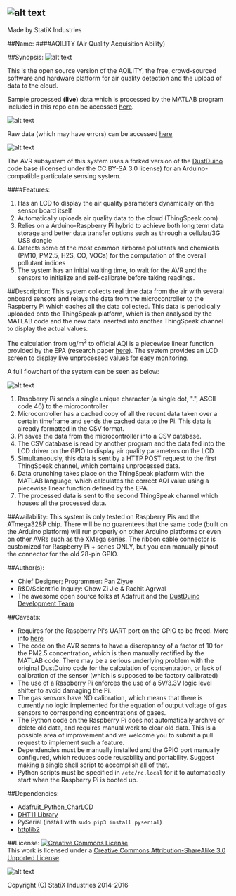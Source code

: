 ![alt text](https://raw.githubusercontent.com/sammy0025/AQILITY/master/Assets/AQILITYLogo.png)
---
Made by StatiX Industries

##Name:
####AQILITY (Air Quality Acquisition Ability)


##Synopsis:
![alt text](https://raw.githubusercontent.com/sammy0025/AQILITY/master/Assets/EAGLEScreenshot.png  "AQILITY")

This is the open source version of the AQILITY, the free, crowd-sourced software and hardware platform for air quality detection and the upload of data to the cloud.

Sample processed **(live)** data which is processed by the MATLAB program included in this repo can be accessed [here](https://thingspeak.com/channels/56281).

![alt text](https://raw.githubusercontent.com/sammy0025/AQILITY/master/Assets/Processed.png)

Raw data (which may have errors) can be accessed [here](https://thingspeak.com/channels/31799)

![alt text](https://raw.githubusercontent.com/sammy0025/AQILITY/master/Assets/Raw.png)

The AVR subsystem of this system uses a forked version of the [DustDuino](http://publiclab.org/wiki/dustduino) code base (licensed under the CC BY-SA 3.0 license) for an Arduino-compatible particulate sensing system.

####Features:

1. Has an LCD to display the air quality parameters dynamically on the sensor board itself
2. Automatically uploads air quality data to the cloud (ThingSpeak.com)
3. Relies on a Arduino-Raspberry Pi hybrid to achieve both long term data storage and better data transfer options such as through a cellular/3G USB dongle
4. Detects some of the most common airborne pollutants and chemicals (PM10, PM2.5, H2S, CO, VOCs) for the computation of the overall pollutant indices
5. The system has an initial waiting time, to wait for the AVR and the sensors to initialize and self-calibrate before taking readings.


##Description:
This system collects real time data from the air with several onboard sensors and relays the data from the microcontroller to the Raspberry Pi which caches all the data collected. This data is periodically uploaded onto the ThingSpeak platform, which is then analysed by the MATLAB code and the new data inserted into another ThingSpeak channel to display the actual values.

The calculation from ug/m<sup>3</sup> to official AQI is a piecewise linear function provided by the EPA (research paper [here](http://www3.epa.gov/ttn/oarpg/t1/memoranda/rg701.pdf)). The system provides an LCD screen to display live unprocessed values for easy monitoring.

A full flowchart of the system can be seen as below:

![alt text](https://raw.githubusercontent.com/sammy0025/AQILITY/master/Assets/FlowDiagram.png "Flowchart")

1. Raspberry Pi sends a single unique character (a single dot, ".", ASCII code 46) to the microcontroller
2. Microcontroller has a cached copy of all the recent data taken over a certain timeframe and sends the cached data to the Pi. This data is already formatted in the CSV format.
3. Pi saves the data from the microcontroller into a CSV database.
4. The CSV database is read by another program and the data fed into the LCD driver on the GPIO to display air quality parameters on the LCD
5. Simultaneously, this data is sent by a HTTP POST request to the first ThingSpeak channel, which contains unprocessed data.
6. Data crunching takes place on the ThingSpeak platform with the MATLAB language, which calculates the correct AQI value using a piecewise linear function defined by the EPA.
7. The processed data is sent to the second ThingSpeak channel which houses all the processed data.


##Availability:
This system is only tested on Raspberry Pis and the ATmega328P chip. There will be no guarentees that the same code (built on the Arduino platform) will run properly on other Arduino platforms or even on other AVRs such as the XMega series. The ribbon cable connector is customized for Raspberry Pi + series ONLY, but you can manually pinout the connector for the old 28-pin GPIO.

##Author(s):
* Chief Designer; Programmer: Pan Ziyue
* R&D/Scientific Inquiry: Chow Zi Jie & Rachit Agrwal
* The awesome open source folks at Adafruit and the [DustDuino Development Team](http://publiclab.org/wiki/dustduino)


##Caveats:
* Requires for the Raspberry Pi's UART port on the GPIO to be freed. More info [here](http://www.hobbytronics.co.uk/raspberry-pi-serial-port)
* The code on the AVR seems to have a discrepancy of a factor of 10 for the PM2.5 concentration, which is then manually rectified by the MATLAB code. There may be a serious underlying problem with the original DustDuino code for the calculation of concentration, or lack of calibration of the sensor (which is supposed to be factory calibrated)
* The use of a Raspberry Pi enforces the use of a 5V/3.3V logic level shifter to avoid damaging the Pi.
* The gas sensors have NO calibration, which means that there is currently no logic implemented for the equation of output voltage of gas sensors to corresponding concentrations of gases.
* The Python code on the Raspberry Pi does not automatically archive or delete old data, and requires manual work to clear old data. This is a possible area of improvement and we welcome you to submit a pull request to implement such a feature.
* Dependencies must be manually installed and the GPIO port manually configured, which reduces code reusability and portability. Suggest making a single shell script to accomplish all of that.
* Python scripts must be specified in `/etc/rc.local` for it to automatically start when the Raspberry Pi is booted up.


##Dependencies:
* [Adafruit_Python_CharLCD](https://github.com/adafruit/Adafruit_Python_CharLCD)
* [DHT11 Library](http://playground.arduino.cc/Main/DHT11Lib)
* PySerial (install with `sudo pip3 install pyserial`)
* [httplib2](https://github.com/jcgregorio/httplib2)

##License:
<a rel="license" href="http://creativecommons.org/licenses/by-sa/3.0/"><img alt="Creative Commons License" style="border-width:0" src="https://i.creativecommons.org/l/by-sa/3.0/88x31.png" /></a><br />This work is licensed under a <a rel="license" href="http://creativecommons.org/licenses/by-sa/3.0/">Creative Commons Attribution-ShareAlike 3.0 Unported License</a>.

![alt text](https://raw.githubusercontent.com/sammy0025/AQILITY/master/Assets/oshw_logo.png  "Open Source Hardware Initiative")

Copyright (C) StatiX Industries 2014-2016
